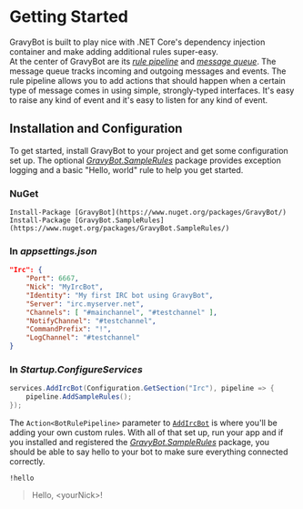 # Getting Started

GravyBot is built to play nice with .NET Core's dependency injection container and make adding additional rules super-easy.  
At the center of GravyBot are its *[rule pipeline](/api/GravyBot.BotRulePipeline.html)* and *[message queue](/api/GravyBot.MessageQueueService.html)*.  The message queue tracks incoming and outgoing messages and events.  The rule pipeline allows you to add actions that should happen when a certain type of message comes in using simple, strongly-typed interfaces.  It's easy to raise any kind of event and it's easy to listen for any kind of event.

## Installation and Configuration

To get started, install GravyBot to your project and get some configuration set up. The optional *[GravyBot.SampleRules](https://www.nuget.org/packages/GravyBot.SampleRules/)* package provides exception logging and a basic "Hello, world" rule to help you get started.

### NuGet
```
Install-Package [GravyBot](https://www.nuget.org/packages/GravyBot/)
Install-Package [GravyBot.SampleRules](https://www.nuget.org/packages/GravyBot.SampleRules/)
```

### In *appsettings.json*
```json
"Irc": {
    "Port": 6667,
    "Nick": "MyIrcBot",
    "Identity": "My first IRC bot using GravyBot",
    "Server": "irc.myserver.net",
    "Channels": [ "#mainchannel", "#testchannel" ],
    "NotifyChannel": "#testchannel",
    "CommandPrefix": "!",
    "LogChannel": "#testchannel"
}
```

### In *Startup.ConfigureServices*
```csharp
services.AddIrcBot(Configuration.GetSection("Irc"), pipeline => {
    pipeline.AddSampleRules();
});
```

The `Action<BotRulePipeline>` parameter to [`AddIrcBot`](/api/GravyBot.Extensions.html#GravyBot_Extensions_AddIrcBot_IServiceCollection_Action_GravyBot_IrcBotConfiguration__Action_GravyBot_BotRulePipeline__) is where you'll be adding your own custom rules.
With all of that set up, run your app and if you installed and registered the *[GravyBot.SampleRules](https://www.nuget.org/packages/GravyBot.SampleRules/)* package, you should be able to say hello to your bot to make sure everything connected correctly.

```
!hello
```

> Hello, &lt;yourNick&gt;!
